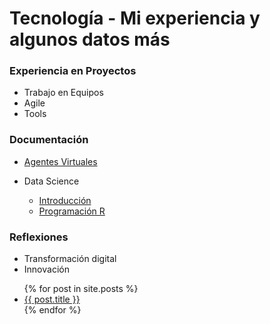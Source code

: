 # Tecnología  - Mi experiencia y algunos datos más


### Experiencia en Proyectos
- Trabajo en Equipos
- Agile
- Tools

### Documentación

- [Agentes Virtuales](https://github.com/Mpozoc/Documentos/tree/master/Agentes%20Inteligentes)
- Data Science

  - [Introducción](https://github.com/Mpozoc/Tecnologia/blob/master/Intro_Datascience.md)  
  - [Programación R](https://github.com/Mpozoc/Tecnologia/tree/master/Programación_R)


### Reflexiones
- Transformación digital
- Innovación

<ul>
  {% for post in site.posts %}
    <li>
      <a href="{{ post.url}}">{{ post.title }}</a>
    </li>
  {% endfor %}
</ul>






